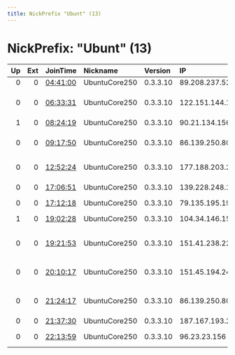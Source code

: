 ```yaml
---
title: NickPrefix "Ubunt" (13)
---
```


# NickPrefix: "Ubunt" (13)

|   Up |   Ext | JoinTime                                                                                            | Nickname      | Version   | IP              | AS                              | CC   |   ORp |   Dirp | OS    | Contact   |   eFamMembers |
|-----:|------:|:----------------------------------------------------------------------------------------------------|:--------------|:----------|:----------------|:--------------------------------|:-----|------:|-------:|:------|:----------|--------------:|
|    0 |     0 | [04:41:00](https://metrics.torproject.org/rs.html#details/6E92F283E211AF5A566BABCD63A9B205CEFE2FAE) | UbuntuCore250 | 0.3.3.10  | 89.208.237.52   | JSC Digital Network             | ru   | 42877 |      0 | Linux | None      |             1 |
|    0 |     0 | [06:33:31](https://metrics.torproject.org/rs.html#details/4021FED93FA4439E8EF5BE20E90E02A3C6A1D59A) | UbuntuCore250 | 0.3.3.10  | 122.151.144.19  | M2 Telecommunications Group Ltd | au   | 40303 |      0 | Linux | None      |             1 |
|    1 |     0 | [08:24:19](https://metrics.torproject.org/rs.html#details/A4D66D72C541A14E11A30E46DFA6A645FD3BF08B) | UbuntuCore250 | 0.3.3.10  | 90.21.134.156   | Orange                          | fr   | 40353 |      0 | Linux | None      |             1 |
|    0 |     0 | [09:17:50](https://metrics.torproject.org/rs.html#details/DE6EC40CB7BB2AD5A9AB0FA2C7637D0BA3E0265F) | UbuntuCore250 | 0.3.3.10  | 86.139.250.80   | British Telecommunications PLC  | gb   | 33569 |      0 | Linux | None      |             1 |
|    0 |     0 | [12:52:24](https://metrics.torproject.org/rs.html#details/75ED22B9127D1BA6330136775A59C0B0F60BE95D) | UbuntuCore250 | 0.3.3.10  | 177.188.203.235 | TELEFu00D4NICA BRASIL S.A       | br   | 35791 |      0 | Linux | None      |             1 |
|    0 |     0 | [17:06:51](https://metrics.torproject.org/rs.html#details/0E7026C93E44E2465F4ECD22442256B69E4885C9) | UbuntuCore250 | 0.3.3.10  | 139.228.248.173 | Linknet-Fastnet ASN             | id   | 45421 |      0 | Linux | None      |             1 |
|    0 |     0 | [17:12:18](https://metrics.torproject.org/rs.html#details/ABECC2EC094ED722B024753B74032174AB122A4E) | UbuntuCore250 | 0.3.3.10  | 79.135.195.199  | ICN Ltd.                        | ua   | 32811 |      0 | Linux | None      |             1 |
|    1 |     0 | [19:02:28](https://metrics.torproject.org/rs.html#details/0207EB1849EDF203BD873EBEABB137E63C2A41D8) | UbuntuCore250 | 0.3.3.10  | 104.34.146.15   | Time Warner Cable Internet LLC  | us   | 36293 |      0 | Linux | None      |             1 |
|    0 |     0 | [19:21:53](https://metrics.torproject.org/rs.html#details/861BE6CC27C9F6E2710827504EDE2ED2C32290CE) | UbuntuCore250 | 0.3.3.10  | 151.41.238.225  | Wind Telecomunicazioni SpA      | it   | 32769 |      0 | Linux | None      |             1 |
|    0 |     0 | [20:10:17](https://metrics.torproject.org/rs.html#details/5C0FEA49C88811F8D72E110013311B101CFEBDBE) | UbuntuCore250 | 0.3.3.10  | 151.45.194.248  | Wind Telecomunicazioni SpA      | it   | 41675 |      0 | Linux | None      |             1 |
|    0 |     0 | [21:24:17](https://metrics.torproject.org/rs.html#details/8FB677E5AC53509AC45DED9E5CC66487CE887DB7) | UbuntuCore250 | 0.3.3.10  | 86.139.250.80   | British Telecommunications PLC  | gb   | 37061 |      0 | Linux | None      |             1 |
|    0 |     0 | [21:37:30](https://metrics.torproject.org/rs.html#details/ED15D9415CCD7E04B51D51938D4E0A74239E832B) | UbuntuCore250 | 0.3.3.10  | 187.167.193.227 | Axtel, S.A.B. de C.V.           | mx   | 34273 |      0 | Linux | None      |             1 |
|    0 |     0 | [22:13:59](https://metrics.torproject.org/rs.html#details/6DC847FA78E83064C92049B9DB101EB89E5661B4) | UbuntuCore250 | 0.3.3.10  | 96.23.23.156    | Videotron Telecom Ltee          | ca   | 33153 |      0 | Linux | None      |             1 |

